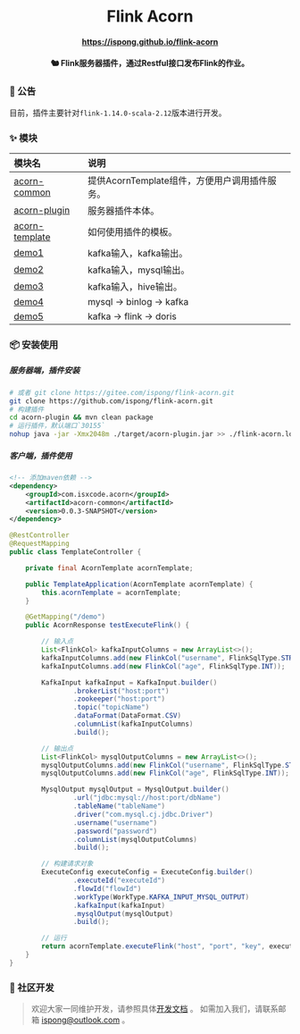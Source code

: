 <h1 align="center">
    Flink Acorn
</h1>

<h4 align="center">
    <a href="https://ispong.github.io/flink-acorn" >
        https://ispong.github.io/flink-acorn
    </a>
</h4>


<h4 align="center">
    🐿️ Flink服务器插件，通过Restful接口发布Flink的作业。
</h4>

### 📢 公告

目前，插件主要针对`flink-1.14.0-scala-2.12`版本进行开发。

### ✨ 模块

| 模块名                                          | 说明                           |
|:---------------------------------------------|:-----------------------------|
| [acorn-common](./acorn-common/README.md)     | 提供AcornTemplate组件，方便用户调用插件服务。 |
| [acorn-plugin](./acorn-plugin/README.md)     | 服务器插件本体。                     |
| [acorn-template](./acorn-template/README.md) | 如何使用插件的模板。                   |
| [demo1](./demo1/README.md)                   | kafka输入，kafka输出。             |
| [demo2](./demo2/README.md)                   | kafka输入，mysql输出。             |
| [demo3](./demo3/README.md)                   | kafka输入，hive输出。              |
| [demo4](./demo4/README.md)                   | mysql -> binlog -> kafka     |
| [demo5](./demo5/README.md)                   | kafka -> flink -> doris     |


### 📦 安装使用

##### 服务器端，插件安装

```bash
# 或者 git clone https://gitee.com/ispong/flink-acorn.git
git clone https://github.com/ispong/flink-acorn.git
# 构建插件
cd acorn-plugin && mvn clean package
# 运行插件，默认端口`30155`
nohup java -jar -Xmx2048m ./target/acorn-plugin.jar >> ./flink-acorn.log 2>&1 &
```

##### 客户端，插件使用

```xml
<!-- 添加maven依赖 -->
<dependency>
    <groupId>com.isxcode.acorn</groupId>
    <artifactId>acorn-common</artifactId>
    <version>0.0.3-SNAPSHOT</version>
</dependency>
```

```java
@RestController
@RequestMapping
public class TemplateController {

    private final AcornTemplate acornTemplate;

    public TemplateApplication(AcornTemplate acornTemplate) {
        this.acornTemplate = acornTemplate;
    }

    @GetMapping("/demo")
    public AcornResponse testExecuteFlink() {

        // 输入点
        List<FlinkCol> kafkaInputColumns = new ArrayList<>();
        kafkaInputColumns.add(new FlinkCol("username", FlinkSqlType.STRING));
        kafkaInputColumns.add(new FlinkCol("age", FlinkSqlType.INT));

        KafkaInput kafkaInput = KafkaInput.builder()
                .brokerList("host:port")
                .zookeeper("host:port")
                .topic("topicName")
                .dataFormat(DataFormat.CSV)
                .columnList(kafkaInputColumns)
                .build();

        // 输出点
        List<FlinkCol> mysqlOutputColumns = new ArrayList<>();
        mysqlOutputColumns.add(new FlinkCol("username", FlinkSqlType.STRING));
        mysqlOutputColumns.add(new FlinkCol("age", FlinkSqlType.INT));

        MysqlOutput mysqlOutput = MysqlOutput.builder()
                .url("jdbc:mysql://host:port/dbName")
                .tableName("tableName")
                .driver("com.mysql.cj.jdbc.Driver")
                .username("username")
                .password("password")
                .columnList(mysqlOutputColumns)
                .build();

        // 构建请求对象
        ExecuteConfig executeConfig = ExecuteConfig.builder()
                .executeId("executeId")
                .flowId("flowId")
                .workType(WorkType.KAFKA_INPUT_MYSQL_OUTPUT)
                .kafkaInput(kafkaInput)
                .mysqlOutput(mysqlOutput)
                .build();

        // 运行
        return acornTemplate.executeFlink("host", "port", "key", executeConfig);
    }
}
```

### 👏 社区开发

> 欢迎大家一同维护开发，请参照具体[开发文档](https://github.com/ispong/flink-acorn/blob/main/CONTRIBUTING.md) 。
> 如需加入我们，请联系邮箱 ispong@outlook.com 。